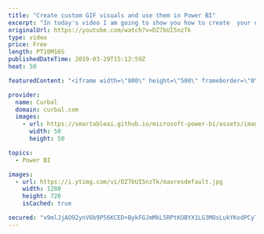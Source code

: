 ```yaml
---
title: "Create custom GIF visuals and use them in Power BI"
excerpt: "In today's video I am going to show you how to create  your own custom visuals (no code) as gif and import them in power bi. Curious? Lets go! #powerbi #curbal #gifvisuals  Link to Data gif maker announcement:https://www.blog.google/outreach-initiatives/google-news-initiative/using-data-gif-maker-compare-data-and-tell-stories/"
originalUrl: https://youtube.com/watch?v=DZ7bUI5nzTk
type: video
price: Free
length: PT10M16S
publishedDateTime: 2019-03-29T15:12:59Z
heat: 50

featuredContent: "<iframe width=\"800\" height=\"500\" frameborder=\"0\" src=\"https://www.youtube.com/embed/DZ7bUI5nzTk\" allow=\"accelerometer; autoplay; encrypted-media; gyroscope; picture-in-picture\" allowfullscreen></iframe>"

provider:
  name: Curbal
  domain: curbal.com
  images:
    - url: https://smartableai.github.io/microsoft-power-bi/assets/images/organizations/curbal.com-50x50.jpg
      width: 50
      height: 50

topics:
  - Power BI

images:
  - url: https://i.ytimg.com/vi/DZ7bUI5nzTk/maxresdefault.jpg
    width: 1280
    height: 720
    isCached: true

secured: "v9mlJjAO92ynV6b9P56KCED+BykFGJmMkL5RPtKOBYX1LG3MOsLukYKodPCyTK5W02pbpiT3RUyfwr9fbF7FcgbSshjIcmTL0t6eTaYmEk6t9+gxVbZe+cmJz3bZzbZ8fwf7GRTOEUgZ6E2v1QbyqDXSRwBw7JlGmazA6CpOUB72w/JzaZndQsUIWm3/Na31uYDzBV7iq5mkk6qrlgV6A5LPUwspUiU688D1WaJyNExh+0Y+qjPl0Gu6Zn9UEJmoLeO6MnMfPOhTi5Pr3icRZzpTyUwutvEFw/9wbmv9ajbUvMUTojcogmzNniScusFwAqJra0b+LFBjJbK7+9bLprbdWwzrI73qriyqKOmb9I20V3EpOD3efmDW3t78n1lST4x07pugN9VnAD1ryWUFdVLluYrGWyNqTvaO9AtcX0g=;mxJ/cG3PLT0akrf18hpgEQ=="
---
```


